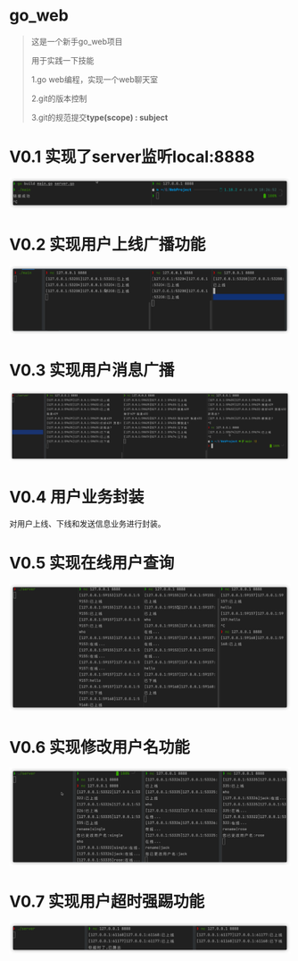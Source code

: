 # go_web

> 这是一个新手go_web项目
>
> 用于实践一下技能
>
> 1.go web编程，实现一个web聊天室
>
> 2.git的版本控制
>
> 3.git的规范提交**type(scope) : subject** 

# V0.1 实现了server监听local:8888

![image-20220529185307480](README.assets/image-20220529185307480.png)



# V0.2 实现用户上线广播功能 

![image-20220530210422641](README.assets/image-20220530210422641.png)



# V0.3 实现用户消息广播

![image-20220530220040185](README.assets/image-20220530220040185.png)



# V0.4 用户业务封装

对用户上线、下线和发送信息业务进行封装。



# V0.5 实现在线用户查询

![image-20220531001815499](README.assets/image-20220531001815499.png)



# V0.6 实现修改用户名功能

![image-20220531090443867](README.assets/image-20220531090443867.png)



# V0.7 实现用户超时强踢功能

![image-20220531100910275](README.assets/image-20220531100910275.png)
